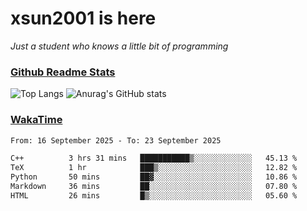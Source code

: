 # xsun2001 is here

*Just a student who knows a little bit of programming*

### [Github Readme Stats](https://github.com/anuraghazra/github-readme-stats)

![Top Langs](https://github-readme-stats.vercel.app/api/top-langs/?username=xsun2001&layout=compact&theme=radical) ![Anurag's GitHub stats](https://github-readme-stats.vercel.app/api?username=xsun2001&show_icons=true&theme=radical)

### [WakaTime](https://wakatime.com)

<!--START_SECTION:waka-->

```txt
From: 16 September 2025 - To: 23 September 2025

C++          3 hrs 31 mins   ███████████▒░░░░░░░░░░░░░   45.13 %
TeX          1 hr            ███▒░░░░░░░░░░░░░░░░░░░░░   12.82 %
Python       50 mins         ██▓░░░░░░░░░░░░░░░░░░░░░░   10.86 %
Markdown     36 mins         ██░░░░░░░░░░░░░░░░░░░░░░░   07.80 %
HTML         26 mins         █▒░░░░░░░░░░░░░░░░░░░░░░░   05.60 %
```

<!--END_SECTION:waka-->

